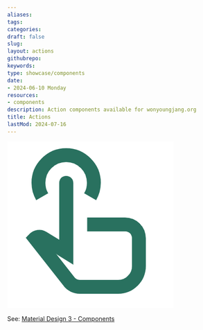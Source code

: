 ```yaml
---
aliases: 
tags:
categories:
draft: false
slug: 
layout: actions
githubrepo: 
keywords: 
type: showcase/components
date:
- 2024-06-10 Monday
resources:
- components
description: Action components available for wonyoungjang.org
title: Actions
lastMod: 2024-07-16
---
```

![touch_app.svg](/assets/touch_app_1721164446552_0.svg)

See: [Material Design 3 - Components](https://m3.material.io/components)
